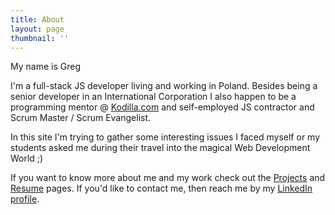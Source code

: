 ```yaml
---
title: About
layout: page
thumbnail: ''
---
```

My name is Greg

I'm a full-stack JS developer living and working in Poland. Besides being a senior developer in an International Corporation I also happen to be a programming mentor @ [Kodilla.com](https://kodilla.com) and self-employed JS contractor and  Scrum Master / Scrum Evangelist.

In this site I'm trying to gather some interesting issues I faced myself or my students asked me during their travel into the magical Web Development World ;)

If you want to know more about me and my work check out the [Projects](/projects) and [Resume](/resume) pages. If you'd like to contact me, then reach me by my [LinkedIn profile](https://www.linkedin.com/in/grzegorz-twardowski-7b1082b2).
